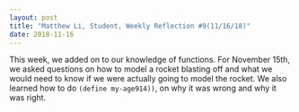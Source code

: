 ```yaml
---
layout: post
title: "Matthew Li, Student, Weekly Reflection #9(11/16/18)"
date: 2018-11-16
---
```

This week, we added on to our knowledge of functions. For November 15th, we asked questions on how to model a rocket blasting off and what we would need to know if we were actually going to model the rocket. We also learned how to do ```(define my-age914))```, on why it was wrong and why it was right.
